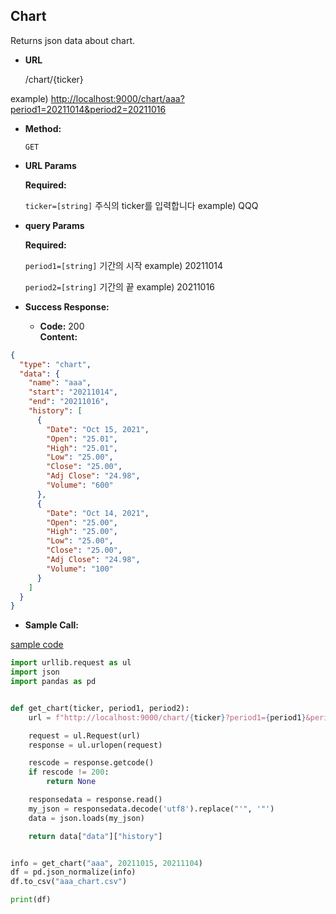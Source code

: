 **Chart**
----
  Returns json data about chart.

* **URL**

  /chart/{ticker}  
  
example) [http://localhost:9000/chart/aaa?period1=20211014&period2=20211016](http://localhost:9000/chart/aaa?period1=20211014&period2=20211016)  

* **Method:**

  `GET`
  
*  **URL Params**

   **Required:**
 
   `ticker=[string]`  주식의 ticker를 입력합니다 example) QQQ


* **query Params**

   **Required:**  

    `period1=[string]`  기간의 시작 example) 20211014

    `period2=[string]`  기간의 끝  example) 20211016

* **Success Response:**

  * **Code:** 200 <br />
    **Content:** 

```json 
{
  "type": "chart",
  "data": {
    "name": "aaa",
    "start": "20211014",
    "end": "20211016",
    "history": [
      {
        "Date": "Oct 15, 2021",
        "Open": "25.01",
        "High": "25.01",
        "Low": "25.00",
        "Close": "25.00",
        "Adj Close": "24.98",
        "Volume": "600"
      },
      {
        "Date": "Oct 14, 2021",
        "Open": "25.00",
        "High": "25.00",
        "Low": "25.00",
        "Close": "25.00",
        "Adj Close": "24.98",
        "Volume": "100"
      }
    ]
  }
}
```

* **Sample Call:**  

[sample code](https://github.com/SHSongs/EFT/blob/main/client/main.py)

```py
import urllib.request as ul
import json
import pandas as pd


def get_chart(ticker, period1, period2):
    url = f"http://localhost:9000/chart/{ticker}?period1={period1}&period2={period2}"

    request = ul.Request(url)
    response = ul.urlopen(request)

    rescode = response.getcode()
    if rescode != 200:
        return None

    responsedata = response.read()
    my_json = responsedata.decode('utf8').replace("'", '"')
    data = json.loads(my_json)

    return data["data"]["history"]


info = get_chart("aaa", 20211015, 20211104)
df = pd.json_normalize(info)
df.to_csv("aaa_chart.csv")

print(df)
```
